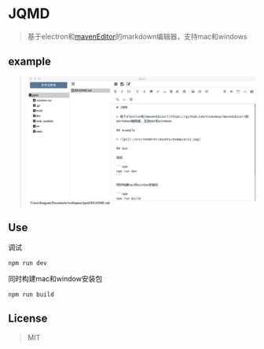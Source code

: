# JQMD

> 基于electron和[mavenEditor](https://github.com/hinesboy/mavonEditor)的markdown编辑器，支持mac和windows

## example

> ![pc](./src/renderer/assets/example/s1.jpg)

## Use

调试

```npm
npm run dev
```

同时构建mac和window安装包

```npm
npm run build
```

## License

> MIT
